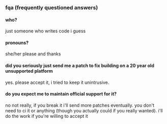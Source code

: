 ### fqa (frequently questioned answers)

#### who?
just someone who writes code i guess

#### pronouns?
she/her please and thanks

#### did you seriously just send me a patch to fix building on a 20 year old unsupported platform
yes. please accept it, i tried to keep it unintrusive.

#### do you expect me to maintain official support for it?
no not really, if you break it i'll send more patches eventually. you don't need to ci it or anything (though you actually could if you really wanted). i'll do the work if you're willing to accept it

